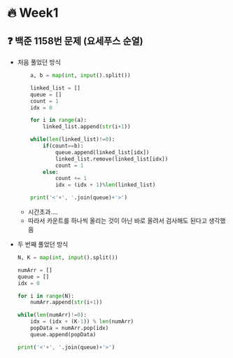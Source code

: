 # :fire: Week1

## :question: 백준 1158번 문제 (요세푸스 순열)
- 처음 풀었던 방식
    ```python
        a, b = map(int, input().split())

        linked_list = []
        queue = []
        count = 1
        idx = 0

        for i in range(a):
            linked_list.append(str(i+1))

        while(len(linked_list)!=0):
            if(count==b):
                queue.append(linked_list[idx])
                linked_list.remove(linked_list[idx])
                count = 1
            else:
                count += 1
                idx = (idx + 1)%len(linked_list)

        print('<'+', '.join(queue)+'>')
    ```
    
    - 시간초과....
    - 따라서 카운트를 하나씩 올리는 것이 아닌 바로 올려서 검사해도 된다고 생각했음
    
- 두 번째 풀었던 방식

    ```python
    N, K = map(int, input().split())
    
    numArr = []
    queue = []
    idx = 0
    
    for i in range(N):
        numArr.append(str(i+1))
    
    while(len(numArr)!=0):
        idx = (idx + (K-1)) % len(numArr)
        popData = numArr.pop(idx)
        queue.append(popData)
    
    print('<'+', '.join(queue)+'>')
    ```

    